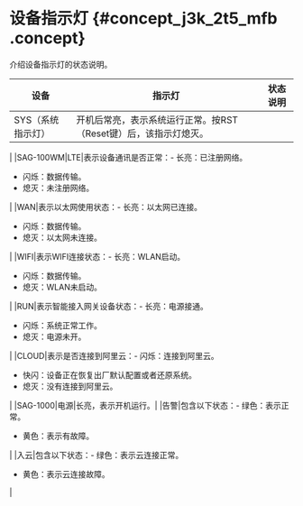 # 设备指示灯 {#concept_j3k_2t5_mfb .concept}

介绍设备指示灯的状态说明。

|设备|指示灯|状态说明|
|--|---|----|
|SYS（系统指示灯）|开机后常亮，表示系统运行正常。按RST（Reset键）后，该指示灯熄灭。

|
|SAG-100WM|LTE|表示设备通讯是否正常：-   长亮：已注册网络。
-   闪烁：数据传输。
-   熄灭：未注册网络。

|
|WAN|表示以太网使用状态：-   长亮：以太网已连接。
-   闪烁：数据传输。
-   熄灭：以太网未连接。

|
|WIFI|表示WIFI连接状态：-   长亮：WLAN启动。
-   闪烁：数据传输。
-   熄灭：WLAN未启动。

|
|RUN|表示智能接入网关设备状态：-   长亮：电源接通。
-   闪烁：系统正常工作。
-   熄灭：电源未开。

|
|CLOUD|表示是否连接到阿里云：-   闪烁：连接到阿里云。
-   快闪：设备正在恢复出厂默认配置或者还原系统。
-   熄灭：没有连接到阿里云。

|
|SAG-1000|电源|长亮，表示开机运行。|
|告警|包含以下状态：-   绿色：表示正常。
-   黄色：表示有故障。

|
|入云|包含以下状态：-   绿色：表示云连接正常。
-   黄色：表示云连接故障。

|

